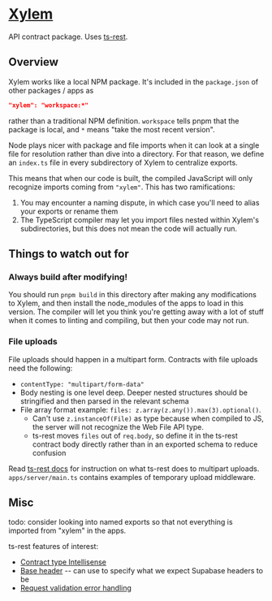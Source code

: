 # [Xylem](https://en.wikipedia.org/wiki/Xylem)

API contract package. Uses [ts-rest](https://ts-rest.com/).

## Overview

Xylem works like a local NPM package. It's included in the `package.json` of other packages / apps as

```json
"xylem": "workspace:*"
```

rather than a traditional NPM definition. `workspace` tells pnpm that the package is local, and `*` means "take the most recent version".

Node plays nicer with package and file imports when it can look at a single file for resolution rather than dive into a directory. For that reason, we define an `index.ts` file in every subdirectory of Xylem to centralize exports. 

This means that when our code is built, the compiled JavaScript will only recognize imports coming from `"xylem"`. This has two ramifications:

1. You may encounter a naming dispute, in which case you'll need to alias your exports or rename them
2. The TypeScript compiler may let you import files nested within Xylem's subdirectories, but this does not mean the code will actually run.

## Things to watch out for

### Always build after modifying!

You should run `pnpm build` in this directory after making any modifications to Xylem, and then install the node_modules of the apps to load in this version. The compiler will let you think you're getting away with a lot of stuff when it comes to linting and compiling, but then your code may not run. 

### File uploads

File uploads should happen in a multipart form. Contracts with file uploads need the following:

* `contentType: "multipart/form-data"`
* Body nesting is one level deep. Deeper nested structures should be stringified and then parsed in the relevant schema
* File array format example: `files: z.array(z.any()).max(3).optional()`. 
  * Can't use `z.instanceOf(File)` as type because when compiled to JS, the server will not recognize the Web File API type. 
  * ts-rest moves `files` out of `req.body`, so define it in the ts-rest contract body directly rather than in an exported schema to reduce confusion

Read [ts-rest docs](https://ts-rest.com/docs/core/form-data#server---express) for instruction on what ts-rest does to multipart uploads. `apps/server/main.ts` contains examples of temporary upload middleware.


## Misc

todo: consider looking into named exports so that not everything is imported from "xylem" in the apps.

ts-rest features of interest:

* [Contract type Intellisense](https://ts-rest.com/docs/core/#intellisense)
* [Base header](https://ts-rest.com/docs/core/#base-header) -- can use to specify what we expect Supabase headers to be
* [Request validation error handling](https://ts-rest.com/docs/express/#request-validation-error-handling)